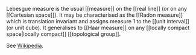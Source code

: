 Lebesgue measure is the usual [[measure]] on the [[real line]] (or on any [[Cartesian space]]).  It may be characterised as the [[Radon measure]] which is translation invariant and assigns measure $1$ to the [[unit interval]] (or unit cube).  It generalises to [[Haar measure]] on any [[locally compact space|locally compact]] [[topological group]].

See [Wikipedia](http://en.wikipedia.org/wiki/Lebesgue_measure).
